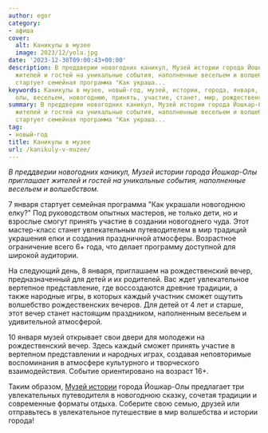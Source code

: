 ```yaml
---
author: egor
category:
- афиша
cover:
  alt: Каникулы в музее
  image: 2023/12/yola.jpg
date: '2023-12-30T09:00:43+00:00'
description: В преддверии новогодних каникул, Музей истории города Йошкар-Олы приглашает
  жителей и гостей на уникальные события, наполненные весельем и волшебством. 7 января
  стартует семейная программа "Как украша...
keywords: Каникулы в музее, новый-год, музей, истории, города, января, вечер, йошкар,
  олы, весельем, новогоднюю, принять, участие, станет, мир, рождественский, детей
summary: В преддверии новогодних каникул, Музей истории города Йошкар-Олы приглашает
  жителей и гостей на уникальные события, наполненные весельем и волшебством. 7 января
  стартует семейная программа "Как украша...
tag:
- новый-год
title: Каникулы в музее
url: /kanikuly-v-muzee/
---
```


_В преддверии новогодних каникул, Музей истории города Йошкар-Олы приглашает жителей и гостей на уникальные события, наполненные весельем и волшебством._

7 января стартует семейная программа "Как украшали новогоднюю елку?" Под руководством опытных мастеров, не только дети, но и взрослые смогут принять участие в создании новогоднего чуда. Этот мастер-класс станет увлекательным путеводителем в мир традиций украшения елки и создания праздничной атмосферы. Возрастное ограничение всего 6+ года, что делает программу доступной для широкой аудитории.

На следующий день, 8 января, приглашаем на рождественский вечер, предназначенный для детей и их родителей. Вас ждет увлекательное вертепное представление, где воссоздаются древние традиции, а также народные игры, в которых каждый участник сможет ощутить волшебство рождественских вечеров. Для детей от 4 лет и старше, этот вечер станет настоящим праздником, наполненным весельем и удивительной атмосферой.

10 января музей открывает свои двери для молодежи на рождественский вечер. Здесь каждый сможет принять участие в вертепном представлении и народных играх, создавая неповторимые воспоминания в атмосфере культурного и творческого взаимодействия. Событие ориентировано на возраст 16+.

Таким образом, [Музей истории](/dom-chulkova/) города Йошкар-Олы предлагает три увлекательных путеводителя в новогоднюю сказку, сочетая традиции и современные форматы отдыха. Соберите свою семью, друзей или отправьтесь в увлекательное путешествие в мир волшебства и истории города!